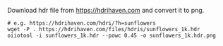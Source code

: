 Download hdr file from https://hdrihaven.com and convert it to png.

```
# e.g. https://hdrihaven.com/hdri/?h=sunflowers
wget -P . https://hdrihaven.com/files/hdris/sunflowers_1k.hdr
oiiotool -i sunflowers_1k.hdr --powc 0.45 -o sunflowers_1k.hdr.png
```

